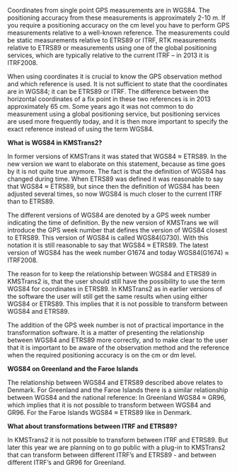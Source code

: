 Coordinates from single point GPS measurements are in WGS84. The positioning accuracy from these measurements is approximately 2-10 m. If you require a positioning accuracy on the cm level you have to perform GPS measurements relative to a well-known reference. The measurements could be static measurements relative to ETRS89 or ITRF, RTK measurements relative to ETRS89 or measurements using one of the global positioning services, which are typically relative to the current ITRF – in 2013 it is ITRF2008.

When using coordinates it is crucial to know the GPS observation method and which reference is used. It is not sufficient to state that the coordinates are in WGS84; it can be ETRS89 or ITRF. The difference between the horizontal coordinates of a fix point in these two references is in 2013 approximately 65 cm. Some years ago it was not common to do measurement using a global positioning service, but positioning services are used more frequently today, and it is then more important to specify the exact reference instead of using the term WGS84.



**What is WGS84 in KMSTrans2?**

In former versions of KMSTrans it was stated that WGS84 ≈ ETRS89. In the new version we want to elaborate on this statement, because as time goes by it is not quite true anymore. The fact is that the definition of WGS84 has changed during time. When ETRS89 was defined it was reasonable to say that WGS84 ≈ ETRS89, but since then the definition of WGS84 has been adjusted several times, so now WGS84 is much closer to the current ITRF than to ETRS89.

The different versions of WGS84 are denoted by a GPS week number indicating the time of definition. By the new version of KMSTrans we will introduce the GPS week number that defines the version of WGS84 closest to ETRS89. This version of WGS84 is called WGS84(G730). With this notation it is still reasonable to say that WGS84 ≈ ETRS89. The latest version of WGS84 has the week number G1674 and today WGS84(G1674) ≈ ITRF2008.

The reason for to keep the relationship between WGS84 and ETRS89 in KMSTrans2 is, that the user should still have the possibility to use the term WGS84 for coordinates in ETRS89. In KMSTrans2 as in earlier versions of the software the user will still get the same results when using either WGS84 or ETRS89. This implies that it is not possible to transform between WGS84 and ETRS89.

The addition of the GPS week number is not of practical importance in the transformation software. It is a matter of presenting the relationship between WGS84 and ETRS89 more correctly, and to make clear to the user that it is important to be aware of the observation method and the reference when the required positioning accuracy is on the cm or dm level.



**WGS84 on Greenland and the Faroe Islands**

The relationship between WGS84 and ETRS89 described above relates to Denmark. For Greenland and the Faroe Islands there is a similar relationship between WGS84 and the national reference: In Greenland WGS84 ≈ GR96, which implies that it is not possible to transform between WGS84 and GR96. For the Faroe Islands WGS84 ≈ ETRS89 like in Denmark.



**What about transformations between ITRF and ETRS89?**

In KMSTrans2 it is not possible to transform between ITRF and ETRS89. But later this year we are planning on to go public with a plug-in to KMSTrans2 that can transform between different ITRF’s and ETRS89 - and between different ITRF’s and GR96 for Greenland.
